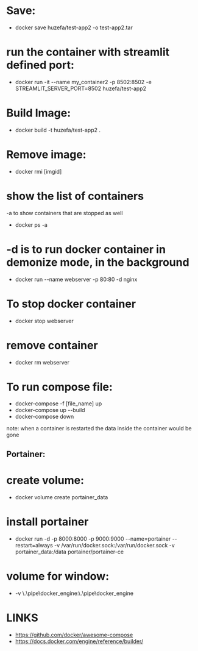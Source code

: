 # Save:
 - docker save huzefa/test-app2 -o test-app2.tar

# run the container with streamlit defined port:
 - docker run -it --name my_container2 -p 8502:8502 -e STREAMLIT_SERVER_PORT=8502 huzefa/test-app2

# Build Image:
 - docker build -t huzefa/test-app2 .

# Remove image: 
 - docker rmi [imgid]

# show the list of containers
 -a to show containers that are stopped as well
 - docker ps -a 

# -d is to run docker container in demonize mode, in the background
 - docker run --name webserver -p 80:80 -d nginx

# To stop docker container
 - docker stop webserver

# remove container

 - docker rm webserver

# To run compose file:
 - docker-compose -f [file_name] up
 - docker-compose up --build
 - docker-compose down

note: when a container is restarted the data inside the container would be gone 

## Portainer:
# create volume:
 - docker volume create portainer_data
# install portainer
 - docker run -d -p 8000:8000 -p 9000:9000 --name=portainer --restart=always -v /var/run/docker.sock:/var/run/docker.sock -v portainer_data:/data portainer/portainer-ce
# volume for window:
 - -v \\.\pipe\docker_engine:\\.\pipe\docker_engine

# LINKS
 - https://github.com/docker/awesome-compose
 - https://docs.docker.com/engine/reference/builder/